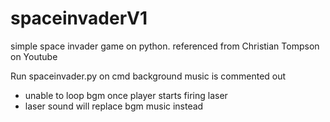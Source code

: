 # spaceinvaderV1
simple space invader game on python. referenced from Christian Tompson on Youtube 

Run spaceinvader.py on cmd
background music is commented out
 - unable to loop bgm once player starts firing laser
 - laser sound will replace bgm music instead
